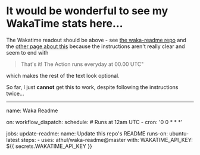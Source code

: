 # It would be wonderful to see my WakaTime stats here…

<!--START_SECTION:waka-->
<!--END_SECTION:waka-->

The Wakatime readout should be above - see [the waka-readme repo](https://github.com/athul/waka-readme) and the [other page about this](https://github.com/marketplace/actions/waka-readme) because the instructions aren't really clear and seem to end with

> That's it! The Action runs everyday at 00.00 UTC"

which makes the rest of the text look optional.

So far, I just **cannot** get this to work, despite following the instructions twice…

---

name: Waka Readme

on:
  workflow_dispatch:
  schedule:
    # Runs at 12am UTC
    - cron: '0 0 * * *'

jobs:
  update-readme:
    name: Update this repo's README
    runs-on: ubuntu-latest
    steps:
      - uses: athul/waka-readme@master
        with:
          WAKATIME_API_KEY: ${{ secrets.WAKATIME_API_KEY }}
